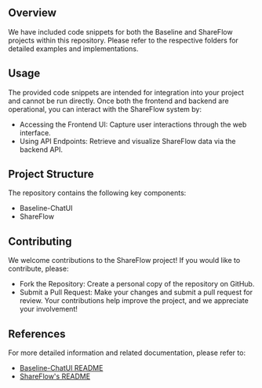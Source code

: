 ## Overview

We have included code snippets for both the Baseline and ShareFlow projects within this repository. Please refer to the respective folders for detailed examples and implementations.

## Usage

The provided code snippets are intended for integration into your project and cannot be run directly. Once both the frontend and backend are operational, you can interact with the ShareFlow system by:

- Accessing the Frontend UI: Capture user interactions through the web interface.
- Using API Endpoints: Retrieve and visualize ShareFlow data via the backend API.

## Project Structure

The repository contains the following key components:

- Baseline-ChatUI 
- ShareFlow

## Contributing

We welcome contributions to the ShareFlow project! If you would like to contribute, please:

- Fork the Repository: Create a personal copy of the repository on GitHub.
- Submit a Pull Request: Make your changes and submit a pull request for review.
Your contributions help improve the project, and we appreciate your involvement!

## References

For more detailed information and related documentation, please refer to:

- [Baseline-ChatUI README](https://github.com/wenion/ShareFlow-tool-code/blob/main/Baseline-ChatUI/README.md)
- [ShareFlow's README](https://github.com/wenion/ShareFlow-tool-code/blob/main/ShareFlow/README.md)
